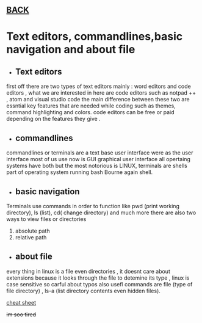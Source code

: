 ## **[BACK](https://bashar48.github.io/Learning-Journal/)**






# Text editors, commandlines,basic navigation and about file
* ##  **Text editors**
first off there are two types of text editors mainly : word editors and code editors , what we are interested in here are code editors such as notpad ++ , atom and visual studio code
the main difference between these two are essntial key features that are needed while coding such as themes, command highlighting and colors.
code editors can be free or paid depending on the features they give .


* ## **commandlines**
commandlines or terminals are a text base user interface were as the user interface most of us use now is GUI graphical user interface 
all opertaing systems have both  but the most notorious is LINUX, terminals are shells part of operating system running bash Bourne again shell.

* ## **basic navigation**
Terminals use commands in order to function like pwd (print working directory), ls (list), cd( change directory) and much more there are also two ways to view files or directories 
1. absolute path 
1. relative path

* ## **about file**
every thing in linux is a file even directories , it doesnt care about extensions because it looks through the file to detemine its type , linux is case sensitive so carful about typos
also usefl commands are file (type of file directory)  , ls-a (list directory  contents even hidden files).


[cheat sheet](https://maker.pro/linux/tutorial/basic-linux-commands-for-beginners)

~~im soo tired~~

